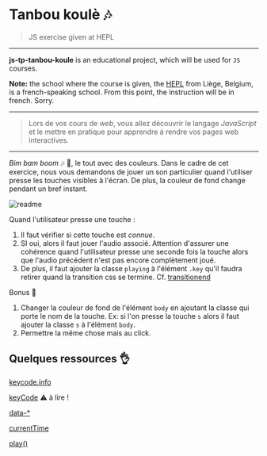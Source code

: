 # Tanbou koulè 🎶

> JS exercise given at HEPL

* * *

**js-tp-tanbou-koule** is an educational project, which will be used for `JS` courses.

**Note:** the school where the course is given, the [HEPL](http://www.provincedeliege.be/hauteecole) from Liège, Belgium, is a french-speaking school. From this point, the instruction will be in french. Sorry.

* * *

> Lors de vos cours de *web*, vous allez découvrir le langage *JavaScript* et le mettre en pratique pour apprendre à rendre vos pages web interactives.  

* * *


*Bim bam boom* 🎶 🎵, le tout avec des couleurs. Dans le cadre de cet exercice, nous vous demandons de jouer un son particulier quand l'utiliser presse les touches visibles à l'écran. De plus, la couleur de fond change pendant un bref instant. 



![readme](./readme.gif)





Quand l'utilisateur presse une touche  : 

1. Il faut vérifier si cette touche est *connue*. 
2. SI oui, alors il faut jouer l'audio associé. Attention d'assurer une cohérence quand l'utilisateur presse une seconde fois la touche alors que l'audio précédent n'est pas encore complètement joué. 
3. De plus, il faut ajouter la classe `playing` à l'élément `.key` qu'il faudra retirer quand la transition css se termine.  Cf. [transitionend](https://developer.mozilla.org/fr/docs/Web/Events/transitionend) 



Bonus 🥳

1. Changer la couleur de fond de l'élément `body` en ajoutant la classe qui porte le nom de la touche. Ex: si l'on presse la touche  `s` alors il faut ajouter la classe `s` à l'élément `body`.
2. Permettre la même chose mais au click.





## Quelques ressources 👌

[keycode.info](http://keycode.info) 

[keyCode](https://developer.mozilla.org/en-US/docs/Web/API/KeyboardEvent/keyCode)  ⚠️  à lire ! 

[data-*](https://developer.mozilla.org/fr/docs/Web/HTML/Attributs_universels/data-*)

[currentTime](https://developer.mozilla.org/en-US/docs/Web/API/HTMLMediaElement/currentTime)

[play()](https://developer.mozilla.org/fr/docs/Web/API/HTMLMediaElement/play)
